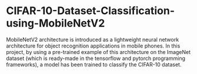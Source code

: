 # CIFAR-10-Dataset-Classification-using-MobileNetV2
MobileNetV2 architecture is introduced as a lightweight neural network architecture for object recognition applications in mobile phones. In this project, by using a pre-trained example of this architecture on the ImageNet dataset (which is ready-made in the tensorflow and pytorch programming frameworks), a model has been trained to classify the CIFAR-10 dataset.
